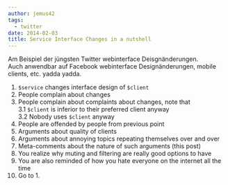 ```yaml
---
author: jemus42
tags:
  - twitter
date: 2014-02-03
title: Service Interface Changes in a nutshell
---
```


Am Beispiel der jüngsten Twitter webinterface Deisgnänderungen.  
Auch anwendbar auf Facebook webinterface Designänderungen, mobile clients, etc. yadda yadda.

1. `$service` changes interface design of `$client`
2. People complain about changes
3. People complain about complaints about changes, note that  
3.1 `$client` is inferior to their preferred client anyway  
3.2 Nobody uses `$client` anyway  
4. People are offended by people from previous point
5. Arguments about quality of clients
6. Arguments about annoying topics repeating themselves over and over
7. Meta-comments about the nature of such arguments (this post)
8. You realize why muting and filtering are really good options to have
9. You are also reminded of how you hate everyone on the internet all the time
10. Go to 1.

